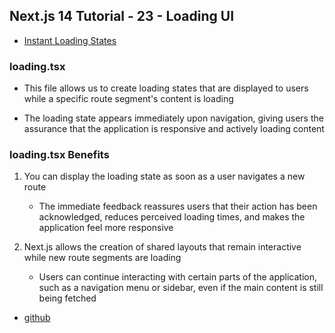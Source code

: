 ## Next.js 14 Tutorial - 23 - Loading UI

- [Instant Loading States](https://nextjs.org/docs/app/building-your-application/routing/loading-ui-and-streaming#instant-loading-states)

### loading.tsx

- This file allows us to create loading states that are displayed to users while a specific route segment's content is loading

- The loading state appears immediately upon navigation, giving users the assurance that the application is responsive and actively loading content

### loading.tsx Benefits

1. You can display the loading state as soon as a user navigates a new route

   - The immediate feedback reassures users that their action has been acknowledged, reduces perceived loading times, and makes the application feel more responsive

2. Next.js allows the creation of shared layouts that remain interactive while new route segments are loading

   - Users can continue interacting with certain parts of the application, such as a navigation menu or sidebar, even if the main content is still being fetched

- [github](https://github.com/gopinav/Next.js-14-Tutorials/commit/107a71afab9e1dc0627aa12af301a86fd0184de7)
